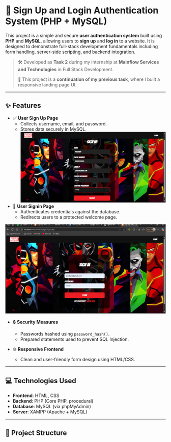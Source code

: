 # 🔐 Sign Up and Login Authentication System (PHP + MySQL)

This project is a simple and secure **user authentication system** built using **PHP** and **MySQL**, allowing users to **sign up** and **log in** to a website. It is designed to demonstrate full-stack development fundamentals including form handling, server-side scripting, and backend integration.

> 🛠️ Developed as **Task 2** during my internship at **Mainflow Services and Technologies** in Full Stack Development.
>  
> 🔄 This project is a **continuation of my previous task**, where I built a responsive landing page UI.

---




## ✨ Features

- ✅ **User Sign Up Page**
  - Collects username, email, and password.
  - Stores data securely in MySQL.
 ![](Screenshot%202025-06-09%20020847.png)
- 🔐 **User Signin Page**
  - Authenticates credentials against the database.
  - Redirects users to a protected welcome page.

 ![](/Screenshot%202025-06-09%20020810.png)
- 🔒 **Security Measures**
  - Passwords hashed using `password_hash()`.
  - Prepared statements used to prevent SQL Injection.
  
- 🌐 **Responsive Frontend**
  - Clean and user-friendly form design using HTML/CSS.

---

## 💻 Technologies Used

- **Frontend**: HTML, CSS
- **Backend**: PHP (Core PHP, procedural)
- **Database**: MySQL (via phpMyAdmin)
- **Server**: XAMPP (Apache + MySQL)

---

## 📂 Project Structure

